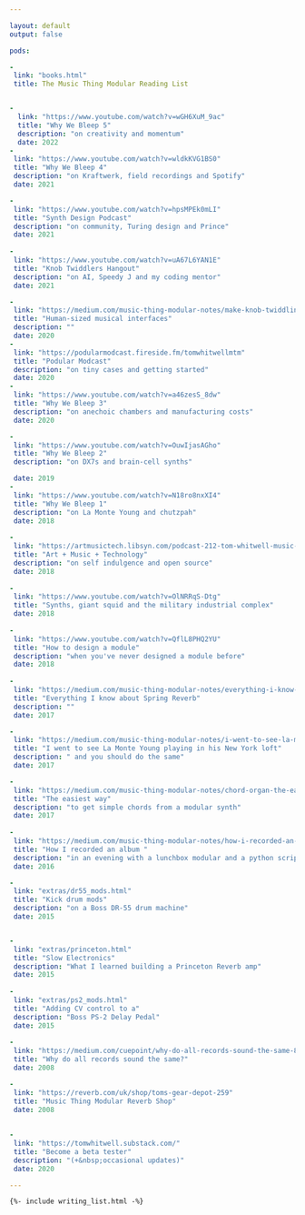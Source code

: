 ```yaml
---

layout: default
output: false

pods:

- 
 link: "books.html"
 title: The Music Thing Modular Reading List


- 
  link: "https://www.youtube.com/watch?v=wGH6XuM_9ac"
  title: "Why We Bleep 5"
  description: "on creativity and momentum"
  date: 2022
-
 link: "https://www.youtube.com/watch?v=wldkKVG1BS0"
 title: "Why We Bleep 4"
 description: "on Kraftwerk, field recordings and Spotify"
 date: 2021

-
 link: "https://www.youtube.com/watch?v=hpsMPEk0mLI"
 title: "Synth Design Podcast"
 description: "on community, Turing design and Prince"
 date: 2021
 
-
 link: "https://www.youtube.com/watch?v=uA67L6YAN1E"
 title: "Knob Twiddlers Hangout"
 description: "on AI, Speedy J and my coding mentor"
 date: 2021

-
 link: "https://medium.com/music-thing-modular-notes/make-knob-twiddling-great-again-47065a346c2"
 title: "Human-sized musical interfaces"
 description: ""
 date: 2020
-
 link: "https://podularmodcast.fireside.fm/tomwhitwellmtm"
 title: "Podular Modcast"
 description: "on tiny cases and getting started"
 date: 2020
-
 link: "https://www.youtube.com/watch?v=a46zesS_8dw"
 title: "Why We Bleep 3"
 description: "on anechoic chambers and manufacturing costs"
 date: 2020 

-
 link: "https://www.youtube.com/watch?v=OuwIjasAGho"
 title: "Why We Bleep 2"  
 description: "on DX7s and brain-cell synths"

 date: 2019
- 
 link: "https://www.youtube.com/watch?v=N18ro8nxXI4"
 title: "Why We Bleep 1"
 description: "on La Monte Young and chutzpah"
 date: 2018
 
- 
 link: "https://artmusictech.libsyn.com/podcast-212-tom-whitwell-music-thing"
 title: "Art + Music + Technology"
 description: "on self indulgence and open source"
 date: 2018
 
- 
 link: "https://www.youtube.com/watch?v=OlNRRqS-Dtg"
 title: "Synths, giant squid and the military industrial complex"
 date: 2018
 
- 
 link: "https://www.youtube.com/watch?v=QflL8PHQ2YU"
 title: "How to design a module"
 description: "when you've never designed a module before"
 date: 2018
 
-
 link: "https://medium.com/music-thing-modular-notes/everything-i-know-about-spring-reverb-1fb4b32abf87"
 title: "Everything I know about Spring Reverb"
 description: ""
 date: 2017 

-
 link: "https://medium.com/music-thing-modular-notes/i-went-to-see-la-monte-young-playing-in-his-new-york-loft-and-you-should-do-the-same-8322c353d1d"
 title: "I went to see La Monte Young playing in his New York loft"
 description: " and you should do the same"
 date: 2017

-
 link: "https://medium.com/music-thing-modular-notes/chord-organ-the-easiest-way-to-get-simple-chords-from-a-modular-synth-2f48684fdb9a"
 title: "The easiest way"
 description: "to get simple chords from a modular synth"
 date: 2017
 
-
 link: "https://medium.com/music-thing-modular-notes/how-i-recorded-an-album-in-an-evening-with-a-lunchbox-modular-and-a-python-script-443ca08f34da"
 title: "How I recorded an album "
 description: "in an evening with a lunchbox modular and a python script"
 date: 2016 

- 
 link: "extras/dr55_mods.html"
 title: "Kick drum mods"
 description: "on a Boss DR-55 drum machine"
 date: 2015


-
 link: "extras/princeton.html"
 title: "Slow Electronics"
 description: "What I learned building a Princeton Reverb amp"
 date: 2015
 
- 
 link: "extras/ps2_mods.html"
 title: "Adding CV control to a"
 description: "Boss PS-2 Delay Pedal"
 date: 2015
 
-
 link: "https://medium.com/cuepoint/why-do-all-records-sound-the-same-830ba863203"
 title: "Why do all records sound the same?"
 date: 2008 

-
 link: "https://reverb.com/uk/shop/toms-gear-depot-259"
 title: "Music Thing Modular Reverb Shop"
 date: 2008 
 
 
- 
 link: "https://tomwhitwell.substack.com/" 
 title: "Become a beta tester"
 description: "(+&nbsp;occasional updates)" 
 date: 2020

---
```



	{%- include writing_list.html -%} 








